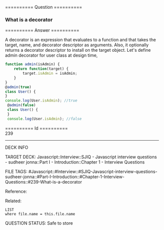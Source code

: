 ========== Question ==========  

### What is a decorator  

========== Answer ==========  

A decorator is an expression that evaluates to a function and that takes the
target, name, and decorator descriptor as arguments. Also, it optionally returns
a decorator descriptor to install on the target object. Let's define admin
decorator for user class at design time,

```javascript
function admin(isAdmin) {
    return function(target) {
        target.isAdmin = isAdmin;
    }
}
@admin(true)
class User() {
}
console.log(User.isAdmin); //true
 @admin(false)
 class User() {
 }
 console.log(User.isAdmin); //false
```

========== Id ==========  
239

---

DECK INFO

TARGET DECK: Javascript::Interview::SJIQ - Javascript interview questions - sudheer jonna::Part I - Introduction::Chapter 1 - Interview Questions

FILE TAGS: #Javascript::#Interview::#SJIQ-Javascript-interview-questions-sudheer-jonna::#Part-I-Introduction::#Chapter-1-Interview-Questions::#239-What-is-a-decorator

Reference:

Related:

```dataview
LIST
where file.name = this.file.name
```

QUESTION STATUS: Safe to store

